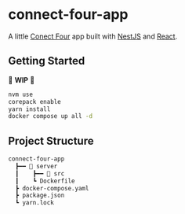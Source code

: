 # connect-four-app

A little [Conect Four](https://en.wikipedia.org/wiki/Connect_Four) app built with [NestJS](https://nestjs.com/) and [React](https://react.dev/).

## Getting Started

🚧 **WIP** 🚧

```bash
nvm use
corepack enable
yarn install
docker compose up all -d
```

## Project Structure

<!-- ┃ ━ ┣ ┳ ┗ -->

```txt
connect-four-app
  ┣━━ 📁 server
  ┃    ┣━━ 📁 src
  ┃    ┗ Dockerfile
  ┣ docker-compose.yaml
  ┣ package.json
  ┗ yarn.lock
```
